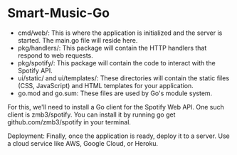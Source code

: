 # Smart-Music-Go

- cmd/web/: This is where the application is initialized and the server is started. The main.go file will reside here.
- pkg/handlers/: This package will contain the HTTP handlers that respond to web requests.
- pkg/spotify/: This package will contain the code to interact with the Spotify API.
- ui/static/ and ui/templates/: These directories will contain the static files (CSS, JavaScript) and HTML templates for your application.
- go.mod and go.sum: These files are used by Go's module system.


For this, we'll need to install a Go client for the Spotify Web API. One such client is zmb3/spotify. 
You can install it by running go get github.com/zmb3/spotify in your terminal.



Deployment: Finally, once the application is ready,  deploy it to a server. Use a cloud service like AWS, Google Cloud, or Heroku.
